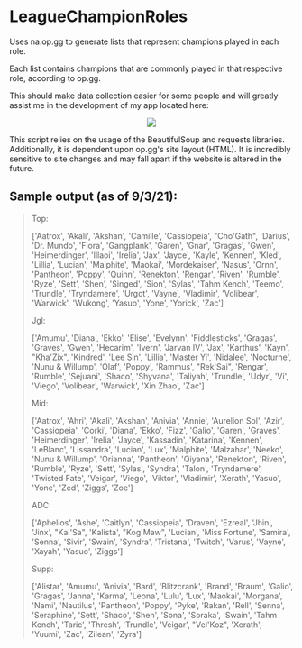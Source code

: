 # LeagueChampionRoles
Uses na.op.gg to generate lists that represent champions played in each role.

Each list contains champions that are commonly played in that respective role, according to op.gg.

This should make data collection easier for some people and will greatly assist me in the development of my app located here: 
<div align="center">
<a href="https://github.com/ej5997/RandomChampAndroidApp/releases/tag/v0.1">
<img src="https://img.shields.io/github/v/release/ej5997/RandomChampAndroidApp?style=for-the-badge"/>
</a>
</div>

This script relies on the usage of the BeautifulSoup and requests libraries. Additionally, it is dependent upon op.gg's site layout (HTML). It is incredibly sensitive to site changes and may fall apart if the website is altered in the future.

## Sample output (as of 9/3/21):

> Top:
> 
> ['Aatrox', 'Akali', 'Akshan', 'Camille', 'Cassiopeia', "Cho'Gath", 'Darius', 'Dr. Mundo', 'Fiora', 'Gangplank', 'Garen', 'Gnar', 'Gragas', 'Gwen', 'Heimerdinger', 'Illaoi', 'Irelia', 'Jax', 'Jayce', 'Kayle', 'Kennen', 'Kled', 'Lillia', 'Lucian', 'Malphite', 'Maokai', 'Mordekaiser', 'Nasus', 'Ornn', 'Pantheon', 'Poppy', 'Quinn', 'Renekton', 'Rengar', 'Riven', 'Rumble', 'Ryze', 'Sett', 'Shen', 'Singed', 'Sion', 'Sylas', 'Tahm Kench', 'Teemo', 'Trundle', 'Tryndamere', 'Urgot', 'Vayne', 'Vladimir', 'Volibear', 'Warwick', 'Wukong', 'Yasuo', 'Yone', 'Yorick', 'Zac']
> 
> 
> 
> Jgl:
> 
> ['Amumu', 'Diana', 'Ekko', 'Elise', 'Evelynn', 'Fiddlesticks', 'Gragas', 'Graves', 'Gwen', 'Hecarim', 'Ivern', 'Jarvan IV', 'Jax', 'Karthus', 'Kayn', "Kha'Zix", 'Kindred', 'Lee Sin', 'Lillia', 'Master Yi', 'Nidalee', 'Nocturne', 'Nunu & Willump', 'Olaf', 'Poppy', 'Rammus', "Rek'Sai", 'Rengar', 'Rumble', 'Sejuani', 'Shaco', 'Shyvana', 'Taliyah', 'Trundle', 'Udyr', 'Vi', 'Viego', 'Volibear', 'Warwick', 'Xin Zhao', 'Zac']
> 
> 
> 
> Mid:
> 
> ['Aatrox', 'Ahri', 'Akali', 'Akshan', 'Anivia', 'Annie', 'Aurelion Sol', 'Azir', 'Cassiopeia', 'Corki', 'Diana', 'Ekko', 'Fizz', 'Galio', 'Garen', 'Graves', 'Heimerdinger', 'Irelia', 'Jayce', 'Kassadin', 'Katarina', 'Kennen', 'LeBlanc', 'Lissandra', 'Lucian', 'Lux', 'Malphite', 'Malzahar', 'Neeko', 'Nunu & Willump', 'Orianna', 'Pantheon', 'Qiyana', 'Renekton', 'Riven', 'Rumble', 'Ryze', 'Sett', 'Sylas', 'Syndra', 'Talon', 'Tryndamere', 'Twisted Fate', 'Veigar', 'Viego', 'Viktor', 'Vladimir', 'Xerath', 'Yasuo', 'Yone', 'Zed', 'Ziggs', 'Zoe']
> 
> 
> 
> ADC:
> 
> ['Aphelios', 'Ashe', 'Caitlyn', 'Cassiopeia', 'Draven', 'Ezreal', 'Jhin', 'Jinx', "Kai'Sa", 'Kalista', "Kog'Maw", 'Lucian', 'Miss Fortune', 'Samira', 'Senna', 'Sivir', 'Swain', 'Syndra', 'Tristana', 'Twitch', 'Varus', 'Vayne', 'Xayah', 'Yasuo', 'Ziggs']
> 
> 
> 
> Supp:
> 
> ['Alistar', 'Amumu', 'Anivia', 'Bard', 'Blitzcrank', 'Brand', 'Braum', 'Galio', 'Gragas', 'Janna', 'Karma', 'Leona', 'Lulu', 'Lux', 'Maokai', 'Morgana', 'Nami', 'Nautilus', 'Pantheon', 'Poppy', 'Pyke', 'Rakan', 'Rell', 'Senna', 'Seraphine', 'Sett', 'Shaco', 'Shen', 'Sona', 'Soraka', 'Swain', 'Tahm Kench', 'Taric', 'Thresh', 'Trundle', 'Veigar', "Vel'Koz", 'Xerath', 'Yuumi', 'Zac', 'Zilean', 'Zyra']

